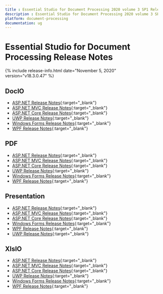 ```yaml
---
title : Essential Studio for Document Processing 2020 volume 3 SP1 Release Notes  
description : Essential Studio for Document Processing 2020 volume 3 SP1 Release Notes  
platform: document-processing
documentation: ug
---
```


# Essential Studio for Document Processing  Release Notes  

{% include release-info.html date="November 5, 2020" version="v18.3.0.47" %} 

## DocIO

* [ASP.NET Release Notes](/aspnet/release-notes/v18.3.0.47#docio){:target="_blank"}
* [ASP.NET MVC Release Notes](/aspnetmvc/release-notes/v18.3.0.47#docio){:target="_blank"}
* [ASP.NET Core Release Notes](/aspnet-core/release-notes/v18.3.0.47#docio){:target="_blank"}
* [UWP Release Notes](/uwp/release-notes/v18.3.0.47#docio){:target="_blank"}
* [Windows Forms Release Notes](/windowsforms/release-notes/v18.3.0.47#docio){:target="_blank"}
* [WPF Release Notes](/wpf/release-notes/v18.3.0.47#docio){:target="_blank"}


## PDF

* [ASP.NET Release Notes](/aspnet/release-notes/v18.3.0.47#pdf){:target="_blank"}
* [ASP.NET MVC Release Notes](/aspnetmvc/release-notes/v18.3.0.47#pdf){:target="_blank"}
* [ASP.NET Core Release Notes](/aspnet-core/release-notes/v18.3.0.47#pdf){:target="_blank"}
* [UWP Release Notes](/uwp/release-notes/v18.3.0.47#pdf){:target="_blank"}
* [Windows Forms Release Notes](/windowsforms/release-notes/v18.3.0.47#pdf){:target="_blank"}
* [WPF Release Notes](/wpf/release-notes/v18.3.0.47#pdf){:target="_blank"}


## Presentation

* [ASP.NET Release Notes](/aspnet/release-notes/v18.3.0.47#presentation){:target="_blank"}
* [ASP.NET MVC Release Notes](/aspnetmvc/release-notes/v18.3.0.47#presentation){:target="_blank"}
* [ASP.NET Core Release Notes](/aspnet-core/release-notes/v18.3.0.47#presentation){:target="_blank"}
* [Windows Forms Release Notes](/windowsforms/release-notes/v18.3.0.47#presentation){:target="_blank"}
* [WPF Release Notes](/wpf/release-notes/v18.3.0.47#presentation){:target="_blank"}
* [UWP Release Notes](/uwp/release-notes/v18.3.0.47#presentation){:target="_blank"}


## XlsIO

* [ASP.NET Release Notes](/aspnet/release-notes/v18.3.0.47#xlsio){:target="_blank"}
* [ASP.NET MVC Release Notes](/aspnetmvc/release-notes/v18.3.0.47#xlsio){:target="_blank"}
* [ASP.NET Core Release Notes](/aspnet-core/release-notes/v18.3.0.47#xlsio){:target="_blank"}
* [UWP Release Notes](/uwp/release-notes/v18.3.0.47#xlsio){:target="_blank"}
* [Windows Forms Release Notes](/windowsforms/release-notes/v18.3.0.47#xlsio){:target="_blank"}
* [WPF Release Notes](/wpf/release-notes/v18.3.0.47#xlsio){:target="_blank"}